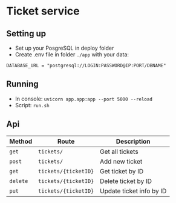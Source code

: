 # Ticket service

## Setting up
- Set up your PosgreSQL in deploy folder
- Create .env file in folder `./app` with your data:
```
DATABASE_URL = "postgresql://LOGIN:PASSWORD@IP:PORT/DBNAME"
```

## Running
- In console: `uvicorn app.app:app --port 5000 --reload`
- Script: `run.sh`

## Api
| Method | Route | Description |
| --- | --- | --- |
| `get` | `tickets/` | Get all tickets |
| `post` | `tickets/` | Add new ticket |
| `get` | `tickets/{ticketID}` | Get ticket by ID |
| `delete` | `tickets/{ticketID}` | Delete ticket by ID |
| `put` | `tickets/{ticketID}` | Update ticket info by ID |